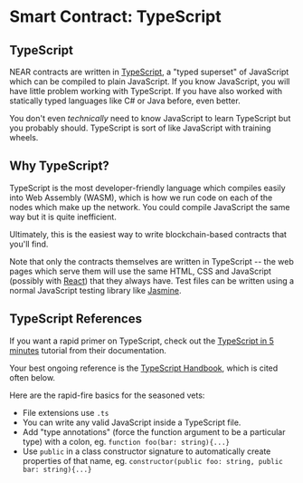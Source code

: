 # Smart Contract: TypeScript

## TypeScript

NEAR contracts are written in [TypeScript](https://www.typescriptlang.org/), a "typed superset" of JavaScript which can be compiled to plain JavaScript. If you know JavaScript, you will have little problem working with TypeScript. If you have also worked with statically typed languages like C\# or Java before, even better.

You don't even _technically_ need to know JavaScript to learn TypeScript but you probably should. TypeScript is sort of like JavaScript with training wheels.

## **Why TypeScript?**

TypeScript is the most developer-friendly language which compiles easily into Web Assembly \(WASM\), which is how we run code on each of the nodes which make up the network. You could compile JavaScript the same way but it is quite inefficient.

Ultimately, this is the easiest way to write blockchain-based contracts that you'll find.

Note that only the contracts themselves are written in TypeScript -- the web pages which serve them will use the same HTML, CSS and JavaScript \(possibly with [React](https://reactjs.org/)\) that they always have. Test files can be written using a normal JavaScript testing library like [Jasmine](https://jasmine.github.io/).

## **TypeScript References**

If you want a rapid primer on TypeScript, check out the [TypeScript in 5 minutes](https://www.typescriptlang.org/docs/handbook/typescript-in-5-minutes.html) tutorial from their documentation.

Your best ongoing reference is the [TypeScript Handbook](https://www.typescriptlang.org/docs/handbook/basic-types.html), which is cited often below.

Here are the rapid-fire basics for the seasoned vets:

* File extensions use `.ts`
* You can write any valid JavaScript inside a TypeScript file.
* Add "type annotations" \(force the function argument to be a particular type\) with a colon, eg. `function foo(bar: string){...}`
* Use `public` in a class constructor signature to automatically create properties of that name, eg. `constructor(public foo: string, public bar: string){...}`

